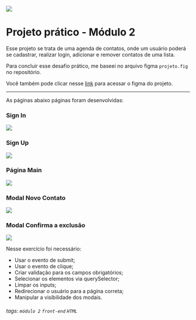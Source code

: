 ![](https://i.imgur.com/xG74tOh.png)

# Projeto prático - Módulo 2

Esse projeto se trata de uma agenda de contatos, onde um usuário poderá se cadastrar, realizar login, adicionar e remover contatos de uma lista.

Para concluir esse desafio prático, me baseei no arquivo figma `projeto.fig` no repositório.

Você também pode clicar nesse [link](https://www.figma.com/file/ahfVRDWzpTivoLc6nTTCM2/Aula-pr%C3%A1tica-m%C3%B3dulo-2?node-id=0%3A1) para acessar o figma do projeto.

---

As páginas abaixo páginas foram desenvolvidas:

### Sign In

![](https://i.imgur.com/jdujHFe.png)

### Sign Up

![](https://i.imgur.com/2GanN2J.png)

### Página Main

![](https://i.imgur.com/5KjFKJp.png)

### Modal Novo Contato

![](https://i.imgur.com/pMd8HiE.png)

### Modal Confirma a exclusão

![](https://i.imgur.com/HGUBGYp.png)

Nesse exercício foi necessário: 
- Usar o evento de submit;
- Usar o evento de clique;
- Criar validação para os campos obrigatórios;
- Selecionar os elementos via querySelector;
- Limpar os inputs;
- Redirecionar o usuário para a página correta;
- Manipular a visibilidade dos  modais.

###### tags: `módulo 2` `front-end` `HTML`
